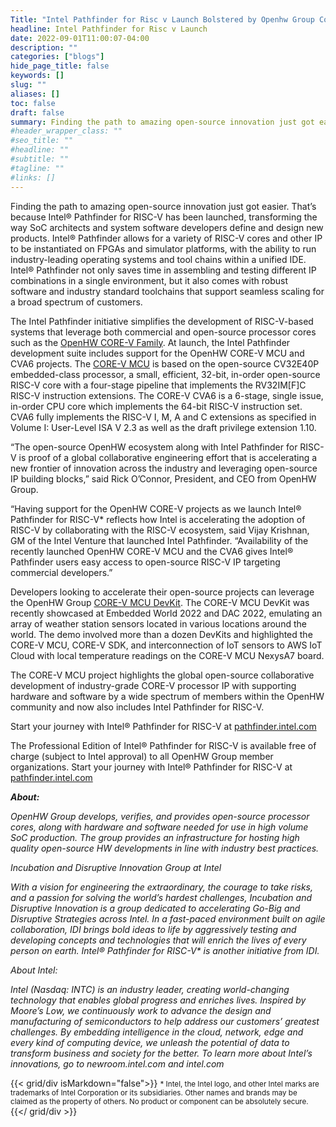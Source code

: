 ```yaml
---
Title: "Intel Pathfinder for Risc v Launch Bolstered by Openhw Group Core v Family Open Source Cores"
headline: Intel Pathfinder for Risc v Launch 
date: 2022-09-01T11:00:07-04:00
description: ""
categories: ["blogs"]
hide_page_title: false
keywords: []
slug: ""
aliases: []
toc: false
draft: false
summary: Finding the path to amazing open-source innovation just got easier. That’s because Intel® Pathfinder for RISC-V has been launched, transforming the way SoC architects and system software developers define and design new products. Intel® Pathfinder allows for a variety of RISC-V cores and other IP to be instantiated on FPGAs and simulator platforms, with the ability to run industry-leading operating systems and tool chains within a unified IDE.
#header_wrapper_class: ""
#seo_title: ""
#headline: ""
#subtitle: ""
#tagline: ""
#links: []
---
```

Finding the path to amazing open-source innovation just got easier. That’s because Intel® Pathfinder for RISC-V has been launched, transforming the way SoC architects and system software developers define and design new products. Intel® Pathfinder allows for a variety of RISC-V cores and other IP to be instantiated on FPGAs and simulator platforms, with the ability to run industry-leading operating systems and tool chains within a unified IDE. Intel® Pathfinder not only saves time in assembling and testing different IP combinations in a single environment, but it also comes with robust software and industry standard toolchains that support seamless scaling for a broad spectrum of customers.

The Intel Pathfinder initiative simplifies the development of RISC-V-based systems that leverage both commercial and open-source processor cores such as the [OpenHW CORE-V Family](https://github.com/openhwgroup/core-v-cores).  At launch, the Intel Pathfinder development suite includes support for the OpenHW CORE-V MCU and CVA6 projects. The [CORE-V MCU](https://github.com/openhwgroup/core-v-mcu) is based on the open-source CV32E40P embedded-class processor, a small, efficient, 32-bit, in-order open-source RISC-V core with a four-stage pipeline that implements the RV32IM[F]C RISC-V instruction extensions.  The CORE-V CVA6 is a 6-stage, single issue, in-order CPU core which implements the 64-bit RISC-V instruction set. CVA6 fully implements the RISC-V I, M, A and C extensions as specified in Volume I: User-Level ISA V 2.3 as well as the draft privilege extension 1.10.

“The open-source OpenHW ecosystem along with Intel Pathfinder for RISC-V is proof of a global collaborative engineering effort that is accelerating a new frontier of innovation across the industry and leveraging open-source IP building blocks,” said Rick O’Connor, President, and CEO from OpenHW Group.

“Having support for the OpenHW CORE-V projects as we launch Intel® Pathfinder for RISC-V* reflects how Intel is accelerating the adoption of RISC-V by collaborating with the RISC-V ecosystem, said Vijay Krishnan, GM of the Intel Venture that launched Intel Pathfinder.  “Availability of the recently launched OpenHW CORE-V MCU and the CVA6 gives Intel® Pathfinder users easy access to open-source RISC-V IP targeting commercial developers.”

Developers looking to accelerate their open-source projects can leverage the OpenHW Group [CORE-V MCU DevKit](https://www.openhwgroup.org/core-v-devkits/).  The CORE-V MCU DevKit was recently showcased at Embedded World 2022 and DAC 2022, emulating an array of weather station sensors located in various locations around the world. The demo involved more than a dozen DevKits and highlighted the CORE-V MCU, CORE-V SDK, and interconnection of IoT sensors to AWS IoT Cloud with local temperature readings on the CORE-V MCU NexysA7 board. 

The CORE-V MCU project highlights the global open-source collaborative development of industry-grade CORE-V processor IP with supporting hardware and software by a wide spectrum of members within the OpenHW community and now also includes Intel Pathfinder for RISC-V.

Start your journey with Intel® Pathfinder for RISC-V at [pathfinder.intel.com](https://pathfinder.intel.com)

The Professional Edition of Intel® Pathfinder for RISC-V is available free of charge (subject to Intel approval) to all OpenHW Group member organizations. Start your journey with Intel® Pathfinder for RISC-V at [pathfinder.intel.com](https://pathfinder.intel.com/)

***About:***

*OpenHW Group develops, verifies, and provides open-source processor cores, along with hardware and software needed for use in high volume SoC production. The group provides an infrastructure for hosting high quality open-source HW developments in line with industry best practices.*

*Incubation and Disruptive Innovation Group at Intel*

*With a vision for engineering the extraordinary, the courage to take risks, and a passion for solving the world’s hardest challenges, Incubation and Disruptive Innovation is a group dedicated to accelerating Go-Big and Disruptive Strategies across Intel. In a fast-paced environment built on agile collaboration, IDI brings bold ideas to life by aggressively testing and developing concepts and technologies that will enrich the lives of every person on earth. Intel® Pathfinder for RISC-V\* is another initiative from IDI.*

*About Intel:*

*Intel (Nasdaq: INTC) is an industry leader, creating world-changing technology that enables global progress and enriches lives. Inspired by Moore’s Low, we continuously work to advance the design and manufacturing of semiconductors to help address our customers’ greatest challenges. By embedding intelligence in the cloud, network, edge and every kind of computing device, we unleash the potential of data to transform business and society for the better. To learn more about Intel’s innovations, go to newroom.intel.com and intel.com*


{{< grid/div isMarkdown="false">}}
    <small class="small">
        * Intel, the Intel logo, and other Intel marks are trademarks of Intel Corporation or its subsidiaries. Other names and brands may be claimed as the property of others. No product or component can be absolutely secure.
    </small>
{{</ grid/div >}}


